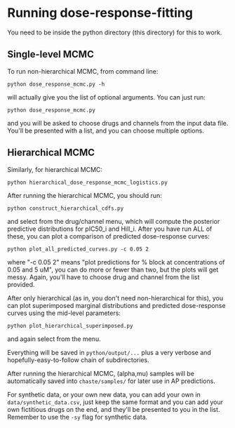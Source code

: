 # Running dose-response-fitting

You need to be inside the python directory (this directory) for this to work.

## Single-level MCMC

To run non-hierarchical MCMC, from command line:
```
python dose_response_mcmc.py -h
```
will actually give you the list of optional arguments.  You can just run:
```
python dose_response_mcmc.py
```
and you will be asked to choose drugs and channels from the input data file. You'll be presented with a list, and you can choose multiple options.

## Hierarchical MCMC
Similarly, for hierarchical MCMC:
```
python hierarchical_dose_response_mcmc_logistics.py
```
After running the hierarchical MCMC, you should run:
```
python construct_hierarchical_cdfs.py
```
and select from the drug/channel menu, which will compute the posterior predictive distributions for pIC50_i and Hill_i.
After you have run ALL of these, you can plot a comparison of predicted dose-response curves:
```
python plot_all_predicted_curves.py -c 0.05 2
```
where "-c 0.05 2" means "plot predictions for % block at concentrations of 0.05 and 5 uM", you can do more or fewer than two, but the plots will get messy.  Again, you'll have to choose drug and channel from the list provided.

After only hierarchical (as in, you don't need non-hierarchical for this), you can plot superimposed marginal distributions and predicted dose-response curves using the mid-level parameters:
```
python plot_hierarchical_superimposed.py
```
and again select from the menu.

Everything will be saved in `python/output/...` plus a very verbose and hopefully-easy-to-follow chain of subdirectories.

After running the hierarchical MCMC, (alpha,mu) samples will be automatically saved into `chaste/samples/` for later use in AP predictions.

For synthetic data, or your own new data, you can add your own in `data/synthetic_data.csv`, just keep the same format and you can add your own fictitious drugs on the end, and they'll be presented to you in the list.
Remember to use the `-sy` flag for synthetic data.
